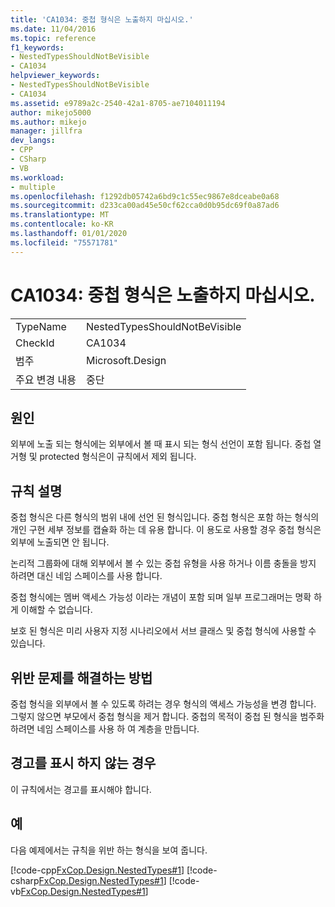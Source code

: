 ```yaml
---
title: 'CA1034: 중첩 형식은 노출하지 마십시오.'
ms.date: 11/04/2016
ms.topic: reference
f1_keywords:
- NestedTypesShouldNotBeVisible
- CA1034
helpviewer_keywords:
- NestedTypesShouldNotBeVisible
- CA1034
ms.assetid: e9789a2c-2540-42a1-8705-ae7104011194
author: mikejo5000
ms.author: mikejo
manager: jillfra
dev_langs:
- CPP
- CSharp
- VB
ms.workload:
- multiple
ms.openlocfilehash: f1292db05742a6bd9c1c55ec9867e8dceabe0a68
ms.sourcegitcommit: d233ca00ad45e50cf62cca0d0b95dc69f0a87ad6
ms.translationtype: MT
ms.contentlocale: ko-KR
ms.lasthandoff: 01/01/2020
ms.locfileid: "75571781"
---
```

# <a name="ca1034-nested-types-should-not-be-visible"></a>CA1034: 중첩 형식은 노출하지 마십시오.

|||
|-|-|
|TypeName|NestedTypesShouldNotBeVisible|
|CheckId|CA1034|
|범주|Microsoft.Design|
|주요 변경 내용|중단|

## <a name="cause"></a>원인

외부에 노출 되는 형식에는 외부에서 볼 때 표시 되는 형식 선언이 포함 됩니다. 중첩 열거형 및 protected 형식은이 규칙에서 제외 됩니다.

## <a name="rule-description"></a>규칙 설명
중첩 형식은 다른 형식의 범위 내에 선언 된 형식입니다. 중첩 형식은 포함 하는 형식의 개인 구현 세부 정보를 캡슐화 하는 데 유용 합니다. 이 용도로 사용할 경우 중첩 형식은 외부에 노출되면 안 됩니다.

논리적 그룹화에 대해 외부에서 볼 수 있는 중첩 유형을 사용 하거나 이름 충돌을 방지 하려면 대신 네임 스페이스를 사용 합니다.

중첩 형식에는 멤버 액세스 가능성 이라는 개념이 포함 되며 일부 프로그래머는 명확 하 게 이해할 수 없습니다.

보호 된 형식은 미리 사용자 지정 시나리오에서 서브 클래스 및 중첩 형식에 사용할 수 있습니다.

## <a name="how-to-fix-violations"></a>위반 문제를 해결하는 방법
중첩 형식을 외부에서 볼 수 있도록 하려는 경우 형식의 액세스 가능성을 변경 합니다. 그렇지 않으면 부모에서 중첩 형식을 제거 합니다. 중첩의 목적이 중첩 된 형식을 범주화 하려면 네임 스페이스를 사용 하 여 계층을 만듭니다.

## <a name="when-to-suppress-warnings"></a>경고를 표시 하지 않는 경우
이 규칙에서는 경고를 표시해야 합니다.

## <a name="example"></a>예
다음 예제에서는 규칙을 위반 하는 형식을 보여 줍니다.

[!code-cpp[FxCop.Design.NestedTypes#1](../code-quality/codesnippet/CPP/ca1034-nested-types-should-not-be-visible_1.cpp)]
[!code-csharp[FxCop.Design.NestedTypes#1](../code-quality/codesnippet/CSharp/ca1034-nested-types-should-not-be-visible_1.cs)]
[!code-vb[FxCop.Design.NestedTypes#1](../code-quality/codesnippet/VisualBasic/ca1034-nested-types-should-not-be-visible_1.vb)]
